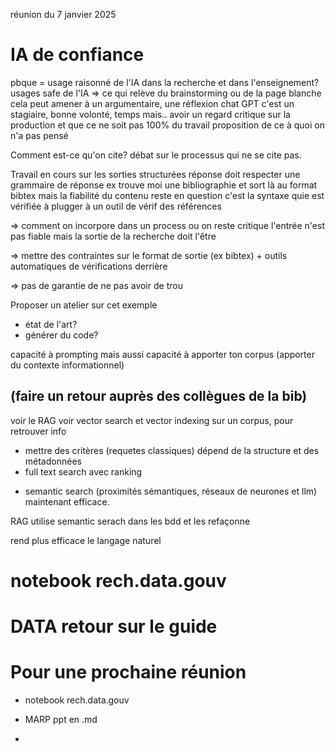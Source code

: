 réunion du 7 janvier 2025

IA de confiance
=====================

pbque = usage raisonné de l'IA dans la recherche et dans l'enseignement?
usages safe de l'IA => ce qui relève du brainstorming ou de la page blanche
cela peut amener à un argumentaire, une réflexion
chat GPT c'est un stagiaire, bonne volonté, temps mais..
avoir un regard critique sur la production et que ce ne soit pas 100% du travail
proposition de ce à quoi on n'a pas pensé

Comment est-ce qu'on cite?
débat sur le processus qui ne se cite pas.

Travail en cours sur les sorties structurées
réponse doit respecter une grammaire de réponse
ex trouve moi une bibliographie et sort là au format bibtex mais la fiabilité du contenu reste en question
c'est la syntaxe quie est vérifiée
à plugger à un outil de vérif des références



=> comment on incorpore dans un process ou on reste critique
l'entrée n'est pas fiable mais la sortie de la recherche doit l'être

=> mettre des contraintes sur le format de sortie (ex bibtex) + outils automatiques de vérifications derrière

=> pas de garantie de ne pas avoir de trou

Proposer un atelier sur cet exemple
- état de l'art?
- générer du code?

capacité à prompting
mais aussi
capacité à apporter ton corpus (apporter du contexte informationnel)



(faire un retour auprès des collègues de la bib)
-------------------------------------------------
voir le RAG
voir vector search et vector indexing
sur un corpus, pour retrouver info
- mettre des critères (requetes classiques) dépend de la structure et des métadonnées
- full text search avec ranking 
+ semantic search (proximités sémantiques, réseaux de neurones et llm) maintenant efficace.

RAG utilise semantic serach dans les bdd et les refaçonne

rend plus efficace le langage naturel


notebook rech.data.gouv
=========================


DATA retour sur le guide
==========================









Pour une prochaine réunion
============================
- notebook rech.data.gouv
- MARP ppt en .md

- 

